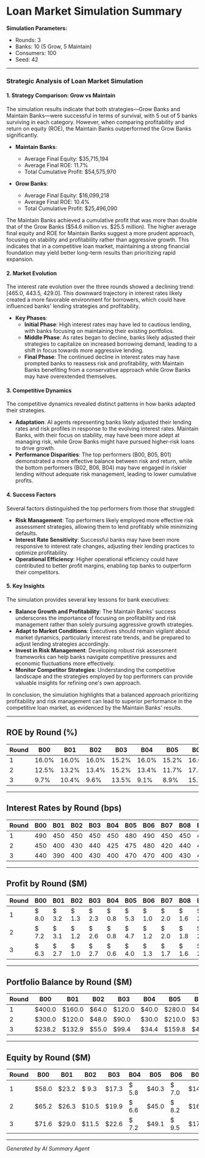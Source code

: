 # Loan Market Simulation Summary

**Simulation Parameters:**
- Rounds: 3
- Banks: 10 (5 Grow, 5 Maintain)
- Consumers: 100
- Seed: 42

---

### Strategic Analysis of Loan Market Simulation

#### 1. Strategy Comparison: Grow vs Maintain

The simulation results indicate that both strategies—Grow Banks and Maintain Banks—were successful in terms of survival, with 5 out of 5 banks surviving in each category. However, when comparing profitability and return on equity (ROE), the Maintain Banks outperformed the Grow Banks significantly.

- **Maintain Banks**:
  - Average Final Equity: $35,715,194
  - Average Final ROE: 11.7%
  - Total Cumulative Profit: $54,575,970

- **Grow Banks**:
  - Average Final Equity: $16,099,218
  - Average Final ROE: 10.4%
  - Total Cumulative Profit: $25,496,090

The Maintain Banks achieved a cumulative profit that was more than double that of the Grow Banks ($54.6 million vs. $25.5 million). The higher average final equity and ROE for Maintain Banks suggest a more prudent approach, focusing on stability and profitability rather than aggressive growth. This indicates that in a competitive loan market, maintaining a strong financial foundation may yield better long-term results than prioritizing rapid expansion.

#### 2. Market Evolution

The interest rate evolution over the three rounds showed a declining trend: [465.0, 443.5, 429.0]. This downward trajectory in interest rates likely created a more favorable environment for borrowers, which could have influenced banks' lending strategies and profitability. 

- **Key Phases**:
  - **Initial Phase**: High interest rates may have led to cautious lending, with banks focusing on maintaining their existing portfolios.
  - **Middle Phase**: As rates began to decline, banks likely adjusted their strategies to capitalize on increased borrowing demand, leading to a shift in focus towards more aggressive lending.
  - **Final Phase**: The continued decline in interest rates may have prompted banks to reassess risk and profitability, with Maintain Banks benefiting from a conservative approach while Grow Banks may have overextended themselves.

#### 3. Competitive Dynamics

The competitive dynamics revealed distinct patterns in how banks adapted their strategies. 

- **Adaptation**: AI agents representing banks likely adjusted their lending rates and risk profiles in response to the evolving interest rates. Maintain Banks, with their focus on stability, may have been more adept at managing risk, while Grow Banks might have pursued higher-risk loans to drive growth.
- **Performance Disparities**: The top performers (B00, B05, B01) demonstrated a more effective balance between risk and return, while the bottom performers (B02, B06, B04) may have engaged in riskier lending without adequate risk management, leading to lower cumulative profits.

#### 4. Success Factors

Several factors distinguished the top performers from those that struggled:

- **Risk Management**: Top performers likely employed more effective risk assessment strategies, allowing them to lend profitably while minimizing defaults.
- **Interest Rate Sensitivity**: Successful banks may have been more responsive to interest rate changes, adjusting their lending practices to optimize profitability.
- **Operational Efficiency**: Higher operational efficiency could have contributed to better profit margins, enabling top banks to outperform their competitors.

#### 5. Key Insights

The simulation provides several key lessons for bank executives:

- **Balance Growth and Profitability**: The Maintain Banks' success underscores the importance of focusing on profitability and risk management rather than solely pursuing aggressive growth strategies.
- **Adapt to Market Conditions**: Executives should remain vigilant about market dynamics, particularly interest rate trends, and be prepared to adjust lending strategies accordingly.
- **Invest in Risk Management**: Developing robust risk assessment frameworks can help banks navigate competitive pressures and economic fluctuations more effectively.
- **Monitor Competitor Strategies**: Understanding the competitive landscape and the strategies employed by top performers can provide valuable insights for refining one's own approach.

In conclusion, the simulation highlights that a balanced approach prioritizing profitability and risk management can lead to superior performance in the competitive loan market, as evidenced by the Maintain Banks' results.

---

## ROE by Round (%)

| Round | B00 | B01 | B02 | B03 | B04 | B05 | B06 | B07 | B08 | B09 |
|-------|------|------|------|------|------|------|------|------|------|------|
|     1 | 16.0% | 16.0% | 16.0% | 15.2% | 16.0% | 15.2% | 16.0% | 16.8% | 16.0% | 15.2% |
|     2 | 12.5% | 13.2% | 13.4% | 15.2% | 13.4% | 11.7% | 17.5% | 14.4% | 15.3% | 12.7% |
|     3 | 9.7% | 10.4% | 9.6% | 13.5% | 9.1% | 8.9% | 15.7% | 10.8% | 12.3% | 10.8% |

---

## Interest Rates by Round (bps)

| Round | B00 | B01 | B02 | B03 | B04 | B05 | B06 | B07 | B08 | B09 |
|-------|------|------|------|------|------|------|------|------|------|------|
|     1 | 490 | 450 | 450 | 450 | 450 | 480 | 490 | 450 | 450 | 490 |
|     2 | 450 | 400 | 430 | 440 | 425 | 475 | 480 | 420 | 440 | 475 |
|     3 | 440 | 390 | 400 | 430 | 400 | 470 | 470 | 400 | 430 | 460 |

---

## Profit by Round ($M)

| Round | B00 | B01 | B02 | B03 | B04 | B05 | B06 | B07 | B08 | B09 |
|-------|------|------|------|------|------|------|------|------|------|------|
|     1 | $ 8.0 | $ 3.2 | $ 1.3 | $ 2.3 | $ 0.8 | $ 5.3 | $ 1.0 | $ 2.0 | $ 1.6 | $ 2.7 |
|     2 | $ 7.2 | $ 3.1 | $ 1.2 | $ 2.6 | $ 0.8 | $ 4.7 | $ 1.2 | $ 2.0 | $ 1.8 | $ 2.6 |
|     3 | $ 6.3 | $ 2.7 | $ 1.0 | $ 2.7 | $ 0.6 | $ 4.0 | $ 1.3 | $ 1.7 | $ 1.6 | $ 2.5 |

---

## Portfolio Balance by Round ($M)

| Round | B00 | B01 | B02 | B03 | B04 | B05 | B06 | B07 | B08 | B09 |
|-------|------|------|------|------|------|------|------|------|------|------|
|     1 | $400.0 | $160.0 | $64.0 | $120.0 | $40.0 | $280.0 | $48.0 | $96.0 | $80.0 | $144.0 |
|     2 | $300.0 | $120.0 | $48.0 | $90.0 | $30.0 | $210.0 | $36.0 | $72.0 | $60.0 | $108.0 |
|     3 | $238.2 | $132.9 | $55.0 | $99.4 | $34.4 | $159.8 | $41.3 | $83.3 | $68.7 | $89.5 |

---

## Equity by Round ($M)

| Round | B00 | B01 | B02 | B03 | B04 | B05 | B06 | B07 | B08 | B09 |
|-------|------|------|------|------|------|------|------|------|------|------|
|     1 | $58.0 | $23.2 | $ 9.3 | $17.3 | $ 5.8 | $40.3 | $ 7.0 | $14.0 | $11.6 | $20.7 |
|     2 | $65.2 | $26.3 | $10.5 | $19.9 | $ 6.6 | $45.0 | $ 8.2 | $16.0 | $13.4 | $23.4 |
|     3 | $71.6 | $29.0 | $11.5 | $22.6 | $ 7.2 | $49.1 | $ 9.5 | $17.8 | $15.0 | $25.9 |

---

*Generated by AI Summary Agent*
